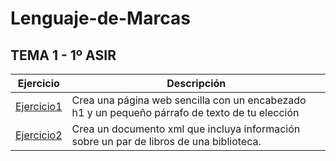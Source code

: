 # Lenguaje-de-Marcas

## TEMA 1 - 1º ASIR
Ejercicio | Descripción
----------|------------
[Ejercicio1](/tema1/ejercicio.html) | Crea una página web sencilla con un encabezado h1 y un pequeño párrafo de texto de tu elección
[Ejercicio2](/tema1/biblioteca.xml) | Crea un documento xml que incluya información sobre un par de libros de una biblioteca.
